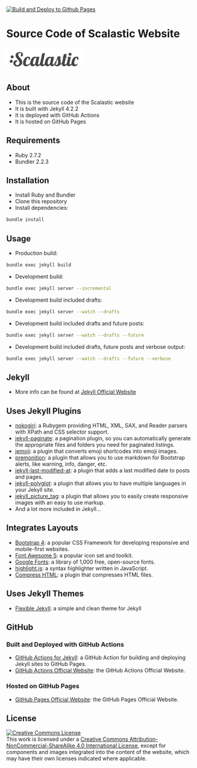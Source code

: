 [![Build and Deploy to Github Pages](https://github.com/scalastic/scalastic.github.io/actions/workflows/build-jekyll.yml/badge.svg)](https://github.com/scalastic/scalastic.github.io/actions/workflows/build-jekyll.yml)

# Source Code of Scalastic Website

<a href="https://scalastic.io">![](https://github.com/scalastic/scalastic.github.io/blob/main/assets/img/scalastic.png?raw=true)</a>

## About

- This is the source code of the Scalastic website
- It is built with Jekyll 4.2.2
- It is deployed with GitHub Actions
- It is hosted on GitHub Pages

## Requirements

- Ruby 2.7.2
- Bundler 2.2.3

## Installation

- Install Ruby and Bundler
- Clone this repository
- Install dependencies:

```bash
bundle install
```

## Usage

- Production build:

```bash
bundle exec jekyll build
```

- Development build:

```bash
bundle exec jekyll server --incremental
```

- Development build included drafts:

```bash
bundle exec jekyll server --watch --drafts
```

- Development build included drafts and future posts:

```bash
bundle exec jekyll server --watch --drafts --future
```

- Development build included drafts, future posts and verbose output:

```bash
bundle exec jekyll server --watch --drafts --future --verbose
```

## Jekyll

- More info can be found at [Jekyll Official Website](https://jekyllrb.com)

## Uses Jekyll Plugins

- [nokogiri](https://nokogiri.org): a Rubygem providing HTML, XML, SAX, and Reader parsers with XPath and CSS selector support.
- [jekyll-paginate](https://jekyllrb.com/docs/pagination/): a pagination plugin, so you can automatically generate the appropriate files and folders you need for paginated listings.
- [jemoji](https://github.com/jekyll/jemoji): a plugin that converts emoji shortcodes into emoji images.
- [premonition](https://github.com/lazee/premonition): a plugin that allows you to use markdown for Bootstrap alerts, like warning, info, danger, etc.
- [jekyll-last-modified-at](https://github.com/gjtorikian/jekyll-last-modified-at): a plugin that adds a last modified date to posts and pages.
- [jekyll-polyglot](https://github.com/untra/polyglot): a plugin that allows you to have multiple languages in your Jekyll site.
- [jekyll_picture_tag](https://github.com/rbuchberger/jekyll_picture_tag): a plugin that allows you to easily create responsive images with an easy to use markup.
- And a lot more included in Jekyll...

## Integrates Layouts

- [Bootstrap 4](https://getbootstrap.com/docs/4.6/getting-started/introduction/): a popular CSS Framework for developing responsive and mobile-first websites.
- [Font Awesome 5](https://fontawesome.com/v5.15/how-to-use/on-the-web/setup/using-package-managers): a popular icon set and toolkit.
- [Google Fonts](https://fonts.google.com): a library of 1,000 free, open-source fonts.
- [highlight.js](https://highlightjs.org): a syntax highlighter written in JavaScript.
- [Compress HTML](https://github.com/penibelst/jekyll-compress-html): a plugin that compresses HTML files.

## Uses Jekyll Themes

- [Flexible Jekyll](https://github.com/artemsheludko/flexible-jekyll): a simple and clean theme for Jekyll

## GitHub

### Built and Deployed with GitHub Actions

- [GitHub Actions for Jekyll](https://github.com/jeffreytse/jekyll-deploy-action): a GitHub Action for building and deploying Jekyll sites to GitHub Pages.
- [GitHub Actions Official Website](https://docs.github.com/en/actions): the GitHub Actions Official Website.

### Hosted on GitHub Pages

- [GitHub Pages Official Website](https://pages.github.com): the GitHub Pages Official Website.

## License

<a rel="license" href="https://creativecommons.org/licenses/by-nc-nd/4.0/"><img alt="Creative Commons License" style="border-width:0" src="https://i.creativecommons.org/l/by-nc-sa/4.0/88x31.png" /></a><br />This work is licensed under a <a rel="license" href="http://creativecommons.org/licenses/by-nc-sa/4.0/">Creative Commons Attribution-NonCommercial-ShareAlike 4.0 International License</a>, except for components and images integrated into the content of the website, which may have their own licenses indicated where applicable.